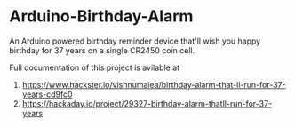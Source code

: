 # Arduino-Birthday-Alarm
An Arduino powered birthday reminder device that'll wish you happy birthday for 37 years on a single CR2450 coin cell.

Full documentation of this project is avilable at

1. https://www.hackster.io/vishnumaiea/birthday-alarm-that-ll-run-for-37-years-cd9fc0
2. https://hackaday.io/project/29327-birthday-alarm-thatll-run-for-37-years
